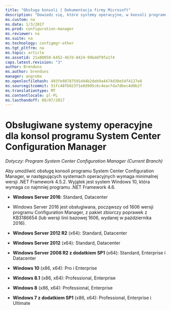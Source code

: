 ```yaml
---
title: "Obsługa konsoli | Dokumentacja firmy Microsoft"
description: "Dowiedz się, które systemy operacyjne, w konsoli programu System Center Configuration Manager obsługuje."
ms.custom: na
ms.date: 1/3/2017
ms.prod: configuration-manager
ms.reviewer: na
ms.suite: na
ms.technology: configmgr-other
ms.tgt_pltfrm: na
ms.topic: article
ms.assetid: 21a80050-6452-4b7d-8424-99bddf9fa1f4
caps.latest.revision: "3"
author: Brenduns
ms.author: brenduns
manager: angrobe
ms.openlocfilehash: 493fe98787591d44b2deb9a4474d38e54f4127e8
ms.sourcegitcommit: 51fc48fb023f1e8d995c6c4eacfda7dbec4d0b2f
ms.translationtype: MT
ms.contentlocale: pl-PL
ms.lasthandoff: 08/07/2017
---
```

# <a name="supported-operating-systems-for-system-center-configuration-manager-consoles"></a>Obsługiwane systemy operacyjne dla konsol programu System Center Configuration Manager

*Dotyczy: Program System Center Configuration Manager (Current Branch)*


 Aby umożliwić obsługę konsoli programu System Center Configuration Manager, w następujących systemach operacyjnych wymaga minimalnej wersji .NET Framework 4.5.2. Wyjątek jest system Windows 10, która wymaga co najmniej programu .NET Framework 4.6.  

-   **Windows Server 2016**: Standard, Datacenter  
  - Windows Server 2016 jest obsługiwana, począwszy od 1606 wersji programu Configuration Manager, z pakiet zbiorczy poprawek z KB3186654 (lub wersji linii bazowej 1606, wydanej w października 2016).  


-   **Windows Server 2012 R2** (x64): Standard, Datacenter  

-   **Windows Server 2012** (x64): Standard, Datacenter  

-   **Windows Server 2008 R2 z dodatkiem SP1** (x64): Standard, Enterprise i Datacenter  

-   **Windows 10** (x86, x64): Pro i Enterprise  

-   **Windows 8.1** (x86, x64): Professional, Enterprise  

-   **Windows 8** (x86, x64): Professional, Enterprise  

-   **Windows 7 z dodatkiem SP1** (x86, x64): Professional, Enterprise i Ultimate  

